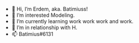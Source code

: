 - 👋 Hi, I’m Erdem, aka. Batimiuss! 
- 👀 I’m interested Modeling. 
- 🌱 I’m currently learning work work work and work. 
- 💞️ I’m in relationship with H. 
- 📫 Batimius#6131

